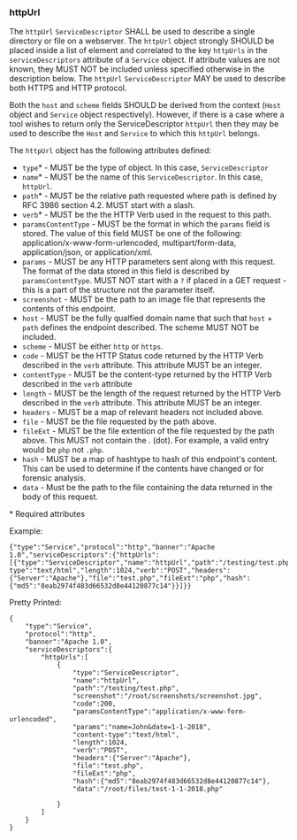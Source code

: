 ### httpUrl

The `httpUrl` `ServiceDescriptor` SHALL be used to describe a single directory or file on a webserver. The `httpUrl` object strongly SHOULD be placed inside a list of element and correlated to the key `httpUrls` in the `serviceDescriptors` attribute of a `Service` object. If attribute values are not known, they MUST NOT be included unless specified otherwise in the description below. The `httpUrl` `ServiceDescriptor` MAY be used to describe both HTTPS and HTTP protocol.

Both the `host` and `scheme` fields SHOULD be derived from the context (`Host` object and `Service` object respectively). However, if there is a case where a tool wishes to return only the ServiceDescriptor `httpUrl` then they may be used to describe the `Host` and `Service` to which this `httpUrl` belongs. 

The `httpUrl` object has the following attributes defined:
* `type`* - MUST be the type of object. In this case, `ServiceDescriptor`
* `name`* - MUST be the name of this `ServiceDescriptor`. In this case, `httpUrl`.
* `path`* - MUST be the relative path requested where path is defined by RFC 3986 section 4.2. MUST start with a slash.
* `verb`* - MUST be the the HTTP Verb used in the request to this path.
* `paramsContentType` - MUST be the format in which the `params` field is stored. The value of this field MUST be one of the following: application/x-www-form-urlencoded, multipart/form-data, application/json, or application/xml. 
* `params` - MUST be any HTTP parameters sent along with this request. The format of the data stored in this field is described by `paramsContentType`. MUST NOT start with a `?` if placed in a GET request - this is a part of the structure not the parameter itself.
* `screenshot` - MUST be the path to an image file that represents the contents of this endpoint.
* `host` - MUST be the fully qualfied domain name that such that `host` + `path` defines the endpoint described. The scheme MUST NOT be included.
* `scheme` - MUST be either `http` or `https`. 
* `code` - MUST be the HTTP Status code returned by the HTTP Verb described in the `verb` attribute. This attribute MUST be an integer. 
* `contentType` - MUST be the content-type returned by  the HTTP Verb described in the `verb` attribute
* `length` - MUST be the length of the request returned by the HTTP Verb described in the `verb` attribute. This attribute MUST be an integer. 
* `headers` - MUST be a map of relevant headers not included above.
* `file` - MUST be the file requested by the path above.
* `fileExt` - MUST be the file extention of the file requested by the path above. This MUST not contain the . (dot). For example, a valid entry would be `php` not `.php`.
* `hash` - MUST be a map of hashtype to hash of this endpoint's content. This can be used to determine if the contents have changed or for forensic analysis.
* `data` - Must be the path to the file containing the data returned in the body of this request. 

\* Required attributes

Example:
```
{"type":"Service","protocol":"http","banner":"Apache 1.0","serviceDescriptors":{"httpUrls":[{"type":"ServiceDescriptor","name":"httpUrl","path":"/testing/test.php","screenshot":"/root/screenshots/screenshot.jpg","code":200,"content-type":"text/html","length":1024,"verb":"POST","headers":{"Server":"Apache"},"file":"test.php","fileExt":"php","hash":{"md5":"8eab2974f483d66532d8e44120877c14"}}]}}
```


Pretty Printed:
```
{
    "type":"Service",
    "protocol":"http",
    "banner":"Apache 1.0",
    "serviceDescriptors":{
        "httpUrls":[
            {
                "type":"ServiceDescriptor",
                "name":"httpUrl",
                "path":"/testing/test.php",
                "screenshot":"/root/screenshots/screenshot.jpg",
                "code":200,
                "paramsContentType":"application/x-www-form-urlencoded",
                "params":"name=John&date=1-1-2018",
                "content-type":"text/html",
                "length":1024,
                "verb":"POST",
                "headers":{"Server":"Apache"},
                "file":"test.php",
                "fileExt":"php",
                "hash":{"md5":"8eab2974f483d66532d8e44120877c14"},
                "data":"/root/files/test-1-1-2018.php"

            }
        ]
    }
}
```
